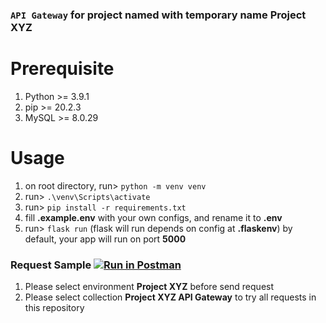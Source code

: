 ### `API Gateway` for project named with temporary name **Project XYZ**

# Prerequisite
1. Python >= 3.9.1
2. pip >= 20.2.3
3. MySQL >= 8.0.29

# Usage
1. on root directory, run> `python -m venv venv`
2. run> `.\venv\Scripts\activate`
3. run> `pip install -r requirements.txt`
4. fill **.example.env** with your own configs, and rename it to **.env**
6. run> `flask run` (flask will run depends on config at **.flaskenv**) by default, your app will run on port **5000**

### Request Sample [![Run in Postman](https://run.pstmn.io/button.svg)](https://app.getpostman.com/run-collection/21686647-16adc7e8-a7a0-49fe-9b7f-c16711d9c187?action=collection%2Ffork&collection-url=entityId%3D21686647-16adc7e8-a7a0-49fe-9b7f-c16711d9c187%26entityType%3Dcollection%26workspaceId%3D3426f4b5-76b9-4442-bb13-935a94cf00f9#?env%5BProject%20XYZ%5D=W3sia2V5IjoidG9kb19zZXJ2aWNlIiwidmFsdWUiOiIxMjcuMC4wLjE6NTAwMiIsImVuYWJsZWQiOnRydWV9LHsia2V5IjoidXNlcl9zZXJ2aWNlIiwidmFsdWUiOiIxMjcuMC4wLjE6NTAwMSIsImVuYWJsZWQiOnRydWV9XQ==)
1. Please select environment **Project XYZ** before send request
2. Please select collection **Project XYZ API Gateway** to try all requests in this repository
